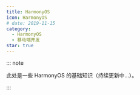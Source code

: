 ```yaml
---
title: HarmonyOS
icon: HarmonyOS
# date: 2019-11-15
category:
  - HarmonyOS
  - 移动端开发
star: true
---
```


::: note

此处是一些 HarmonyOS 的基础知识（持续更新中...）。

:::

<!-- more -->
